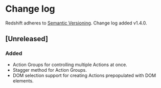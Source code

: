 # Change log

Redshift adheres to [Semantic Versioning](http://semver.org/). Change log added v1.4.0.

## [Unreleased]

### Added
- Action Groups for controlling multiple Actions at once.
- Stagger method for Action Groups.
- DOM selection support for creating Actions prepopulated with DOM elements.
